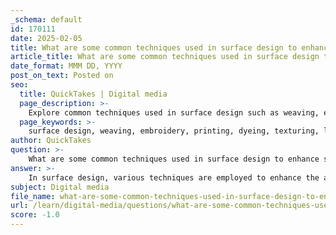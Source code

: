 ```yaml
---
_schema: default
id: 170111
date: 2025-02-05
title: What are some common techniques used in surface design to enhance surfaces?
article_title: What are some common techniques used in surface design to enhance surfaces?
date_format: MMM DD, YYYY
post_on_text: Posted on
seo:
  title: QuickTakes | Digital media
  page_description: >-
    Explore common techniques used in surface design such as weaving, embroidery, printing, dyeing, and more to enhance the aesthetic appeal of various surfaces.
  page_keywords: >-
    surface design, weaving, embroidery, printing, dyeing, texturing, laser cutting, mixed media, digital pattern creation, illustration, finishing techniques
author: QuickTakes
question: >-
    What are some common techniques used in surface design to enhance surfaces?
answer: >-
    In surface design, various techniques are employed to enhance the aesthetic appeal of surfaces, whether they are natural or synthetic. Here are some common techniques used in surface design:\n\n1. **Weaving**: This traditional technique involves interlacing threads to create fabric patterns. Different weaving methods can produce unique textures and designs, making it a fundamental approach in textile surface design.\n\n2. **Embroidery**: This technique adds decorative stitching to fabric, allowing for intricate designs and patterns. Embroidery can enhance the visual interest of textiles and is often used in fashion and home decor.\n\n3. **Printing**: Digital and screen printing techniques are widely used to apply designs onto surfaces. Digital printing allows for high-resolution images and complex patterns, while screen printing is effective for bold, graphic designs.\n\n4. **Dyeing**: Techniques such as tie-dye, batik, and shibori involve applying color to fabric in creative ways. These methods can create unique patterns and color gradients, enhancing the surface's visual appeal.\n\n5. **Texturing**: This involves creating a three-dimensional effect on surfaces through techniques like embossing, debossing, or using textured materials. Texturing adds depth and tactile quality to the design.\n\n6. **Laser Cutting**: This modern technique uses lasers to cut intricate designs into materials, allowing for precise patterns and shapes that can enhance the surface's overall look.\n\n7. **Mixed Media**: Combining various materials and techniques can lead to innovative surface designs. For example, integrating fabric with metal or wood can create unique products that stand out in the market.\n\n8. **Digital Pattern Creation**: Utilizing software to create patterns and designs digitally allows for flexibility and experimentation. Designers can easily modify colors, shapes, and layouts to achieve the desired effect.\n\n9. **Illustration**: Hand-drawn or digitally created illustrations can be applied to surfaces, adding a personal touch and artistic flair. This technique is particularly popular in product packaging and home decor.\n\n10. **Finishing Techniques**: Applying finishes such as varnishes, laminates, or coatings can enhance the durability and appearance of surfaces. These finishes can also add gloss or matte effects, further influencing the design.\n\nThese techniques not only enhance the visual appeal of products but also contribute to the overall consumer experience, making them essential in the field of surface design.
subject: Digital media
file_name: what-are-some-common-techniques-used-in-surface-design-to-enhance-surfaces.md
url: /learn/digital-media/questions/what-are-some-common-techniques-used-in-surface-design-to-enhance-surfaces
score: -1.0
---
```


&nbsp;